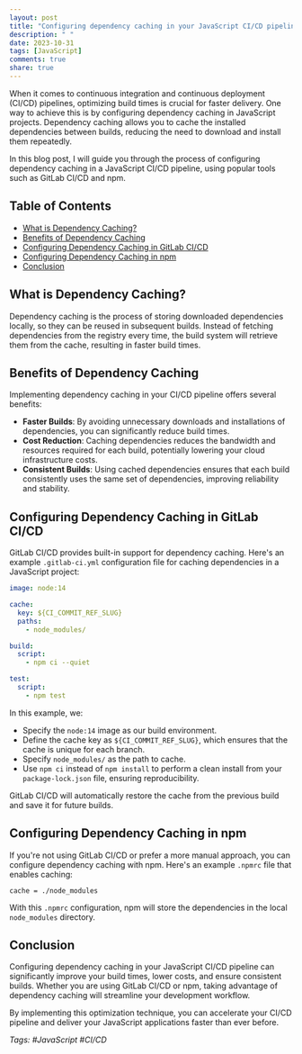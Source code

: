 ```yaml
---
layout: post
title: "Configuring dependency caching in your JavaScript CI/CD pipeline to speed up builds"
description: " "
date: 2023-10-31
tags: [JavaScript]
comments: true
share: true
---
```


When it comes to continuous integration and continuous deployment (CI/CD) pipelines, optimizing build times is crucial for faster delivery. One way to achieve this is by configuring dependency caching in JavaScript projects. Dependency caching allows you to cache the installed dependencies between builds, reducing the need to download and install them repeatedly.

In this blog post, I will guide you through the process of configuring dependency caching in a JavaScript CI/CD pipeline, using popular tools such as GitLab CI/CD and npm.

## Table of Contents
- [What is Dependency Caching?](#what-is-dependency-caching)
- [Benefits of Dependency Caching](#benefits-of-dependency-caching)
- [Configuring Dependency Caching in GitLab CI/CD](#configuring-dependency-caching-in-gitlab-cicd)
- [Configuring Dependency Caching in npm](#configuring-dependency-caching-in-npm)
- [Conclusion](#conclusion)

## What is Dependency Caching?
Dependency caching is the process of storing downloaded dependencies locally, so they can be reused in subsequent builds. Instead of fetching dependencies from the registry every time, the build system will retrieve them from the cache, resulting in faster build times.

## Benefits of Dependency Caching
Implementing dependency caching in your CI/CD pipeline offers several benefits:
- **Faster Builds**: By avoiding unnecessary downloads and installations of dependencies, you can significantly reduce build times.
- **Cost Reduction**: Caching dependencies reduces the bandwidth and resources required for each build, potentially lowering your cloud infrastructure costs.
- **Consistent Builds**: Using cached dependencies ensures that each build consistently uses the same set of dependencies, improving reliability and stability.

## Configuring Dependency Caching in GitLab CI/CD
GitLab CI/CD provides built-in support for dependency caching. Here's an example `.gitlab-ci.yml` configuration file for caching dependencies in a JavaScript project:

```yaml
image: node:14

cache:
  key: ${CI_COMMIT_REF_SLUG}
  paths:
    - node_modules/

build:
  script:
    - npm ci --quiet

test:
  script:
    - npm test
```

In this example, we:
- Specify the `node:14` image as our build environment.
- Define the cache key as `${CI_COMMIT_REF_SLUG}`, which ensures that the cache is unique for each branch.
- Specify `node_modules/` as the path to cache.
- Use `npm ci` instead of `npm install` to perform a clean install from your `package-lock.json` file, ensuring reproducibility.

GitLab CI/CD will automatically restore the cache from the previous build and save it for future builds.

## Configuring Dependency Caching in npm
If you're not using GitLab CI/CD or prefer a more manual approach, you can configure dependency caching with npm. Here's an example `.npmrc` file that enables caching:

```
cache = ./node_modules
```

With this `.npmrc` configuration, npm will store the dependencies in the local `node_modules` directory.

## Conclusion
Configuring dependency caching in your JavaScript CI/CD pipeline can significantly improve your build times, lower costs, and ensure consistent builds. Whether you are using GitLab CI/CD or npm, taking advantage of dependency caching will streamline your development workflow.

By implementing this optimization technique, you can accelerate your CI/CD pipeline and deliver your JavaScript applications faster than ever before.

*Tags: #JavaScript #CI/CD*